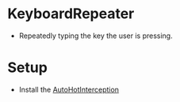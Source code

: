 # KeyboardRepeater
- Repeatedly typing the key the user is pressing.

# Setup
- Install the [AutoHotInterception](http://www.oblita.com/interception)
